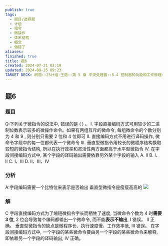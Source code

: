 ```yaml
---
publish: true
tags:
  - 题目/选择题
  - 计组
  - 指令
  - 微操作
  - 体系结构
  - 概念
  - 做错了
aliases: 
finished: true
title: 题6
created: 2024-07-21 03:19
updated: 2024-09-25 09:23
TARGET DECK: 刷题::25计组-王道::第 5 章 中央处理器::5.4 控制器的功能和工作原理::题6
---
```

## 题6
### 题目
Q:下列关于微指令的说法中, 错误的是 ( ) 。
I. 字段直接编码方式可用较少的二进制位数表示较多的微操作命令。如果有两组互斥的微命令, 每组微命令的个数分别为 4 和 9 , 则分别只需要 2 位和 4 位即可
II. 直接编码方式不用进行译码操作, 微命令字段中的每一位都代表一个微命令
III. 垂直型微指令用较长的微程序结构换取较短的微指令结构, 所以在执行效率和灵活性两方面都高于水平型微指令
IV. 在字段间接编码方式中, 某个字段的译码输出需要依靠另外某个字段的输入
A. II 
B. I、 II 
C. I、III 
D. II、III、IV
### 分析
A:字段编码需要一个比特位来表示是否输出
垂直型微指令是瘦瘦高高的
![](https://i-blog.csdnimg.cn/blog_migrate/4a47d185aad2656860a397fbde401c27.png)
### 解
C
字段直接编码方式为了缩短微指令字长而牺牲了速度, 当微命令个数为 4 时**需要 3 位**, 2 位会导致每个编码都输出一个微命令, 而不能**表示不输出**, I 错误。
II 正确。
垂直型微指令的缺点是微程序长、执行速度慢、工作效率低, III 错误。
在字段间接编码方式中, 一个字段的某些微命令要由另一个字段的某些微命令来解释, 即依赖另一个字段的译码输出, IV 正确。
<!--ID: 1727368451399-->


 